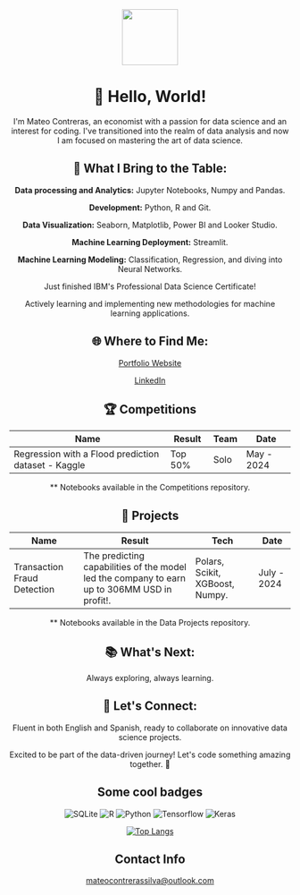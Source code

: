 
<div id="header" align="center">
  <img src="https://media.giphy.com/media/M9gbBd9nbDrOTu1Mqx/giphy.gif" width="100"/>





# 👋 Hello, World!

I'm Mateo Contreras, an economist with a passion for data science and an interest for coding.  I've transitioned into the realm of data analysis and now I am focused on mastering the art of data science.


## 🚀 What I Bring to the Table:

**Data processing and Analytics:** Jupyter Notebooks, Numpy and Pandas.

**Development:** Python, R and Git.

**Data Visualization:** Seaborn, Matplotlib, Power BI and Looker Studio.

**Machine Learning Deployment:** Streamlit.

**Machine Learning Modeling:** Classification, Regression, and diving into Neural Networks.

Just finished IBM's Professional Data Science Certificate!

Actively learning and implementing new methodologies for machine learning applications.

## 🌐 Where to Find Me:
[Portfolio Website](https://mateocontrerass.github.io/)

[LinkedIn](https://www.linkedin.com/in/mateocontreras/)

## 🏆 Competitions
| Name   | Result | Team | Date |
|--------|--------|------|------|
| Regression with a Flood prediction dataset - Kaggle       |  Top 50%      |Solo      |  May - 2024    |

** Notebooks available in the Competitions repository.

## 🎯  Projects

| Name   | Result | Tech | Date |
|--------|--------|------|------|
| Transaction Fraud Detection       |  The predicting capabilities of the model led the company to earn up to 306MM USD in profit!.    | Polars, Scikit, XGBoost, Numpy.      |  July - 2024    |


** Notebooks available in the Data Projects repository.

## 📚 What's Next:
Always exploring, always learning.

## 💬 Let's Connect:
Fluent in both English and Spanish, ready to collaborate on innovative data science projects.

Excited to be part of the data-driven journey! Let's code something amazing together. 🚀

## Some cool badges
  ![SQLite](https://img.shields.io/badge/sqlite-%2307405e.svg?style=for-the-badge&logo=sqlite&logoColor=white) 
  ![R](https://img.shields.io/badge/r-%23276DC3.svg?style=for-the-badge&logo=r&logoColor=white)
  ![Python](https://img.shields.io/badge/python-3670A0?style=for-the-badge&logo=python&logoColor=ffdd54)
  ![Tensorflow](https://img.shields.io/badge/TensorFlow-FF6F00?style=for-the-badge&logo=tensorflow&logoColor=white)
  ![Keras](https://img.shields.io/badge/Keras-FF0000?style=for-the-badge&logo=keras&logoColor=white)

  
[![Top Langs](https://github-readme-stats.vercel.app/api/top-langs/?username=mateocontrerass)](https://github.com/anuraghazra/github-readme-stats)

## Contact Info
mateocontrerassilva@outlook.com


 <img src="https://komarev.com/ghpvc/?username=mateocontrerass&style=flat-square&color=blue" alt=""/>
  













